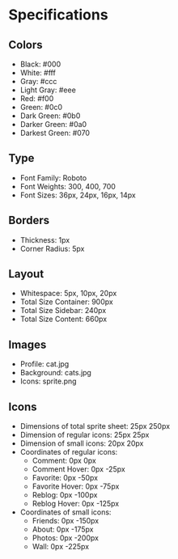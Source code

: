 # Specifications

## Colors
- Black: #000
- White: #fff
- Gray: #ccc
- Light Gray: #eee
- Red: #f00
- Green: #0c0
- Dark Green: #0b0
- Darker Green: #0a0
- Darkest Green: #070

## Type
- Font Family: Roboto
- Font Weights: 300, 400, 700
- Font Sizes: 36px, 24px, 16px, 14px

## Borders
- Thickness: 1px
- Corner Radius: 5px

## Layout
- Whitespace: 5px, 10px, 20px
- Total Size Container: 900px
- Total Size Sidebar: 240px
- Total Size Content: 660px

## Images
- Profile: cat.jpg
- Background: cats.jpg
- Icons: sprite.png

## Icons
- Dimensions of total sprite sheet: 25px 250px
- Dimension of regular icons: 25px 25px
- Dimension of small icons: 20px 20px
- Coordinates of regular icons:
  - Comment: 0px 0px
  - Comment Hover: 0px -25px
  - Favorite: 0px -50px
  - Favorite Hover: 0px -75px
  - Reblog: 0px -100px
  - Reblog Hover: 0px -125px
- Coordinates of small icons:
  - Friends: 0px -150px
  - About: 0px -175px
  - Photos: 0px -200px
  - Wall: 0px -225px
